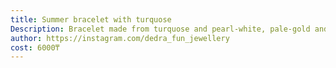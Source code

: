 ```yaml
---
title: Summer bracelet with turquose
Description: Bracelet made from turquose and pearl-white, pale-gold and translucent beads
author: https://instagram.com/dedra_fun_jewellery
cost: 6000₸
---
```

